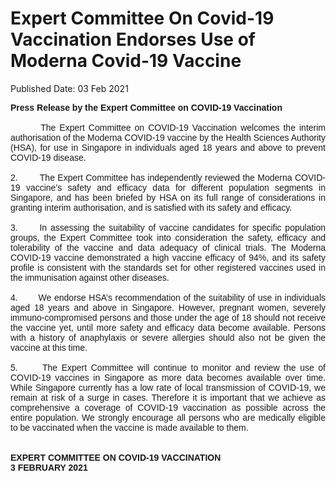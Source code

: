 <html>
    <meta http-equiv="Content-Type" content="text/html; charset=utf-8"/>
    <meta charset="utf-8"/>
    <title>Expert Committee On Covid-19 Vaccination Endorses Use of Moderna Covid-19 Vaccine</title>
    <body><h1>Expert Committee On Covid-19 Vaccination Endorses Use of Moderna Covid-19 Vaccine</h1>
    <p>Published Date: 03 Feb 2021</p> <p style="text-align: justify;"><span style="font-family: Arial;"><span style="font-size: 14px;"><strong>Press Release by the Expert Committee on COVID-19 Vaccination<br></strong><br>&nbsp; &nbsp; &nbsp; &nbsp; The Expert Committee on COVID-19 Vaccination welcomes the interim authorisation of the Moderna COVID-19 vaccine by the Health Sciences Authority (HSA), for use in Singapore in individuals aged 18 years and above to prevent COVID-19 disease.&nbsp;<br><br>2.&nbsp; &nbsp; &nbsp; &nbsp; The Expert Committee has independently reviewed the Moderna COVID-19 vaccine’s safety and efficacy data for different population segments in Singapore, and has been briefed by HSA on its full range of considerations in granting interim authorisation, and is satisfied with its safety and efficacy.&nbsp;<br><br>3.&nbsp; &nbsp; &nbsp; In assessing the suitability of vaccine candidates for specific population groups, the Expert Committee took into consideration the safety, efficacy and tolerability of the vaccine and data adequacy of clinical trials. The Moderna COVID-19 vaccine demonstrated a high vaccine efficacy of 94%, and its safety profile is consistent with the standards set for other registered vaccines used in the immunisation against other diseases.&nbsp;<br><br>4.&nbsp; &nbsp; &nbsp; &nbsp;We endorse HSA’s recommendation of the suitability of use in individuals aged 18 years and above in Singapore. However, pregnant women, severely immuno-compromised persons and those under the age of 18 should not receive the vaccine yet, until more safety and efficacy data become available. Persons with a history of anaphylaxis or severe allergies should also not be given the vaccine at this time.&nbsp;<br><br>5.&nbsp; &nbsp; &nbsp; The Expert Committee will continue to monitor and review the use of COVID-19 vaccines in Singapore as more data becomes available over time. While Singapore currently has a low rate of local transmission of COVID-19, we remain at risk of a surge in cases. Therefore it is important that we achieve as comprehensive a coverage of COVID-19 vaccination as possible across the entire population. We strongly encourage all persons who are medically eligible to be vaccinated when the vaccine is made available to them.<br><br><br><strong>EXPERT COMMITTEE ON COVID-19 VACCINATION&nbsp;<br>3 FEBRUARY 2021</strong></span></span></p></body>
</html>